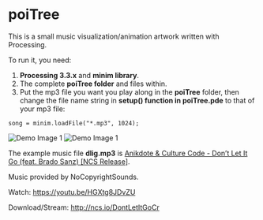 # poiTree

This is a small music visualization/animation artwork written with Processing.

To run it, you need:
1. **Processing 3.3.x** and **minim library**.
2. The complete **poiTree folder** and files within.
3. Put the mp3 file you want you play along in the **poiTree** folder, then change the file name string in **setup() function in poiTree.pde** to that of your mp3 file:
```
song = minim.loadFile("*.mp3", 1024);
```
![Demo Image 1](https://user-images.githubusercontent.com/17792667/31480892-0720ba32-af53-11e7-96e9-b4a9dcff300d.png)
![Demo Image 1](https://user-images.githubusercontent.com/17792667/31480842-c2f33ede-af52-11e7-9567-259be56e9eb8.png)

The example music file **dlig.mp3** is [Anikdote & Culture Code - Don’t Let It Go (feat. Brado Sanz) [NCS Release]](https://www.youtube.com/watch?v=HGXtg8JDvZU).

Music provided by NoCopyrightSounds.

Watch: https://youtu.be/HGXtg8JDvZU

Download/Stream: http://ncs.io/DontLetItGoCr
